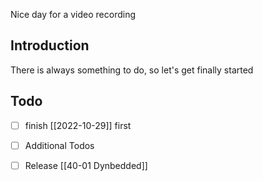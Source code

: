 Nice day for a video recording

## Introduction

There is always something to do, so let's get finally started

## Todo

- [ ] finish [[2022-10-29]] first
- [ ] Additional Todos
- [ ] Release [[40-01 Dynbedded]]

